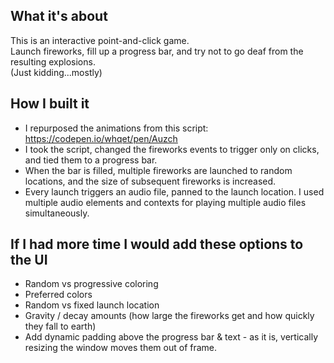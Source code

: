 ## What it's about
This is an interactive point-and-click game.<br>
Launch fireworks, fill up a progress bar, and try not to go deaf from the resulting explosions.<br>
(Just kidding...mostly)

## How I built it
- I repurposed the animations from this script: https://codepen.io/whqet/pen/Auzch
- I took the script, changed the fireworks events to trigger only on clicks, and tied them to a progress bar.
- When the bar is filled, multiple fireworks are launched to random locations, and the size of subsequent fireworks is increased.
- Every launch triggers an audio file, panned to the launch location. I used multiple audio elements and contexts for playing multiple audio files simultaneously.

## If I had more time I would add these options to the UI
- Random vs progressive coloring
- Preferred colors
- Random vs fixed launch location
- Gravity / decay amounts (how large the fireworks get and how quickly they fall to earth)
- Add dynamic padding above the progress bar & text - as it is, vertically resizing the window moves them out of frame.